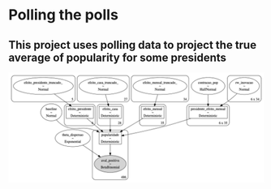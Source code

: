 Polling the polls
=============================================================================================================

## This project uses polling data to project the true average of popularity for some presidents 
 
 <img src="assets/popularidade_hierarquica_zerosum.png" width="660px" align="center" />
